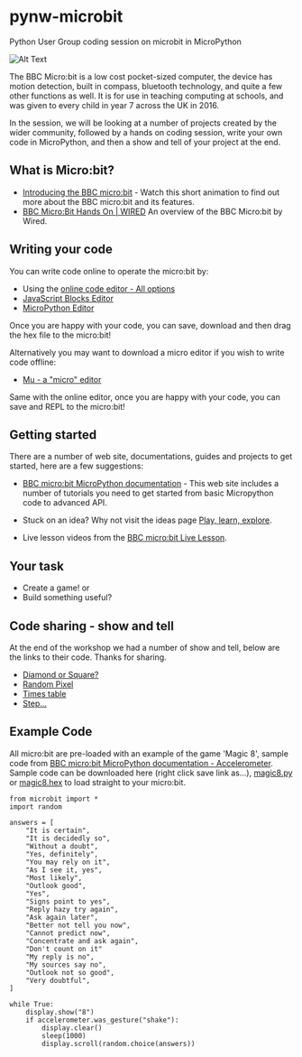 # pynw-microbit
Python User Group coding session on microbit in MicroPython

![Alt Text](https://github.com/lwyso/pynw-microbit/blob/master/mbhellopynw.gif)

The BBC Micro:bit is a low cost pocket-sized computer, the device has motion detection, built in compass, bluetooth technology, and quite a few other functions as well. It is for use in teaching computing at schools, and was given to every child in year 7 across the UK in 2016​. 



In the session, we will​ be looking ​at a number of projects​ created by the wider community, followed by a hands on coding session, write your own code in MicroPython, and then a show and tell of your project at the end.

## What is Micro:bit?

- [Introducing the BBC micro:bit](http://www.bbc.co.uk/programmes/p03kn22r) - Watch this short animation to find out more about the BBC micro:bit and its features.
- [BBC Micro:Bit Hands On | WIRED](https://www.youtube.com/watch?v=k6YfP7dRP5Q) An overview of the BBC Micro:bit by Wired.

## Writing your code

You can write code online to operate the micro:bit by:

- Using the [online code editor - All options](http://microbit.org/code/)
- [JavaScript Blocks Editor](https://pxt.microbit.org/?lang=en)
- [MicroPython Editor](http://python.microbit.org/editor.html)

Once you are happy with your code, you can save, download and then drag the hex file to the micro:bit!

Alternatively you may want to download a micro editor if you wish to write code offline:

- [Mu - a "micro" editor](https://github.com/mu-editor/mu)

Same with the online editor, once you are happy with your code, you can save and REPL to the micro:bit!

## Getting started

There are a number of web site, documentations, guides and projects to get started, here are a few suggestions:

- [BBC micro:bit MicroPython documentation](https://microbit-micropython.readthedocs.io/en/latest/index.html) - This web site includes a number of tutorials you need to get started from basic Micropython code to advanced API.

- Stuck on an idea? Why not visit the ideas page [Play, learn, explore](http://microbit.org/ideas/).

- Live lesson videos from the [BBC micro:bit Live Lesson](http://www.bbc.co.uk/programmes/articles/2M3H2YpKLsw2W8fC2ycHYSR/welcome-to-the-micro-bit-live-lesson).

## Your task

- Create a game! or
- Build something useful?

## Code sharing - show and tell
At the end of the workshop we had a number of show and tell, below are the links to their code. Thanks for sharing.

- [Diamond or Square?](https://github.com/lwyso/pynw-microbit/blob/master/CodeSharing/CodeSharing1_diamondORsquare.py)
- [Random Pixel](https://github.com/lwyso/pynw-microbit/blob/master/CodeSharing/CodeSharing2_randompixel.py)
- [Times table](https://github.com/lwyso/pynw-microbit/blob/master/CodeSharing/CodeSharing3_timestable.py)
- [Step...](https://github.com/lwyso/pynw-microbit/blob/master/CodeSharing/CodeSharing4_step.py)

## Example Code

All micro:bit are pre-loaded with an example of the game 'Magic 8', sample code from [BBC micro:bit MicroPython documentation - Accelerometer](https://microbit-micropython.readthedocs.io/en/latest/accelerometer.html).
Sample code can be downloaded here (right click save link as...), [magic8.py](https://github.com/lwyso/pynw-microbit/blob/master/SampleCode/magic8.py) or [magic8.hex](https://github.com/lwyso/pynw-microbit/blob/master/SampleCode/magic8.hex) to load straight to your micro:bit.

```
from microbit import *
import random

answers = [
    "It is certain",
    "It is decidedly so",
    "Without a doubt",
    "Yes, definitely",
    "You may rely on it",
    "As I see it, yes",
    "Most likely",
    "Outlook good",
    "Yes",
    "Signs point to yes",
    "Reply hazy try again",
    "Ask again later",
    "Better not tell you now",
    "Cannot predict now",
    "Concentrate and ask again",
    "Don't count on it"
    "My reply is no",
    "My sources say no",
    "Outlook not so good",
    "Very doubtful",
]

while True:
    display.show("8")
    if accelerometer.was_gesture("shake"):
        display.clear()
        sleep(1000)
        display.scroll(random.choice(answers))
```